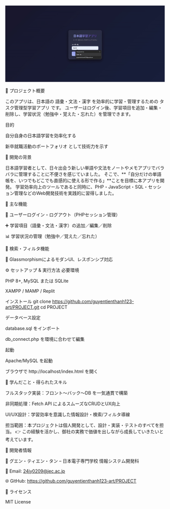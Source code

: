 
![デモ](ScreenRecording2025-08-28011719-ezgif.com-video-to-gif-converter%20(1).gif)

📌 プロジェクト概要

このアプリは、日本語の 語彙・文法・漢字 を効率的に学習・管理するための タスク管理型学習アプリ です。
ユーザーはログイン後、学習項目を追加・編集・削除し、学習状況（勉強中・覚えた・忘れた）を管理できます。

目的

自分自身の日本語学習を効率化する

新卒就職活動のポートフォリオ として技術力を示す



🎯 開発の背景

日本語学習者として、日々出会う新しい単語や文法をノートやメモアプリでバラバラに管理することに不便さを感じていました。
そこで、**「自分だけの単語帳を、いつでもどこでも直感的に使える形で作る」**ことを目標に本アプリを開発。
学習効率向上のツールであると同時に、PHP・JavaScript・SQL・セッション管理などのWeb開発技術を実践的に習得しました。

🚀 主な機能

🔑 ユーザーログイン・ログアウト（PHPセッション管理）

➕ 学習項目（語彙・文法・漢字）の追加／編集／削除

📊 学習状況の管理（勉強中／覚えた／忘れた）

🔎 検索・フィルタ機能

🎨 GlassmorphismによるモダンUI、レスポンシブ対応


⚙️ セットアップ & 実行方法
必要環境

PHP 8+, MySQL または SQLite

XAMPP / MAMP / Replit

インストール
git clone https://github.com/guyentienthanh123-art/PROJECT.git
cd PROJECT

データベース設定

database.sql をインポート

db_connect.php を環境に合わせて編集

起動

Apache/MySQL を起動

ブラウザで http://localhost/index.html を開く

🧠 学んだこと・得られたスキル

フルスタック実装：フロント～バック～DB を一気通貫で構築

非同期処理：Fetch API によるスムーズなCRUDとUX向上

UI/UX設計：学習効率を意識した情報設計・検索/フィルタ導線


担当範囲：本プロジェクトは個人開発として、設計・実装・テストのすべてを担当。
👉 この経験を活かし、御社の実務で価値を出しながら成長していきたいと考えています。

🙋 開発者情報

👤 グエン・ティエン・タン – 日本電子専門学校 情報システム開発科

📧 Email: 24jy0209@jec.ac.jp

🌐 GitHub: https://github.com/guyentienthanh123-art/PROJECT

📄 ライセンス

MIT License
